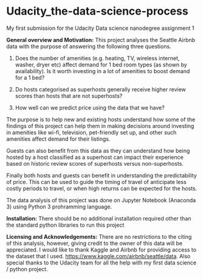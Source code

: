 # Udacity_the-data-science-process
My first submission for the Udacity Data science nanodegree assignment 1

**General overview and Motivation:** This project analyses the Seattle Airbnb data with the purpose of answering the following three questions.
1. Does the number of amenities (e.g. heating, TV, wireless internet, washer, dryer etc) affect demand for 1 bed room types (as shown by availability). Is it worth investing in a lot of amenities to boost demand for a 1 bed?

2. Do hosts categorised as superhosts generally receive higher review scores than hosts that are not superhosts?

3. How well can we predict price using the data that we have?

The purpose is to help new and existing hosts understand how some of the findings of this project can help them in making decisions around investing in amenities like wi-fi, television, pet-friendly set up, and other such amenities affect demand for their listings.

Guests can also benefit from this data as they can understand how being hosted by a host classified as a superhost can impact their experience based on historic review scores of superhosts versus non-superhosts.

Finally both hosts and guests can benefit in understanding the predictability of price. This can be used to guide the timing of travel of anticipate less costly periods to travel, or when high returns can be expected for the hosts.

The data analysis of this project was done on Jupyter Notebook (Anaconda 3) using Python 3 prohramming language.

**Installation:** There should be no additional installation required other than the standard python libraries to run this project

**Licensing and Acknowledgements:** There are no restrictions to the citing of this analysis, however, giving credit to the owner of this data will be appreciated. I would like to thank Kaggle and Airbnb for providing access to the dataset that I used.  https://www.kaggle.com/airbnb/seattle/data. Also special thanks to the Udacity team for all the help with my first data science / python project.
